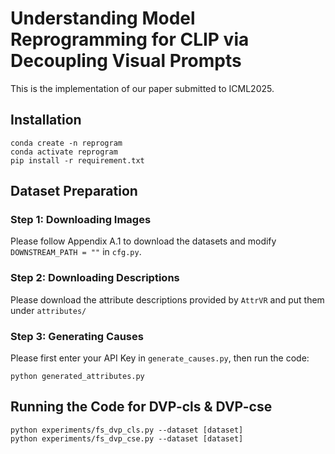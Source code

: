 # Understanding Model Reprogramming for CLIP via Decoupling Visual Prompts

This is the implementation of our paper submitted to ICML2025.

## Installation
    conda create -n reprogram
    conda activate reprogram
    pip install -r requirement.txt

## Dataset Preparation
### Step 1: Downloading Images
Please follow Appendix A.1 to download the datasets and modify `DOWNSTREAM_PATH = ""` in `cfg.py`.
### Step 2: Downloading Descriptions
Please download the attribute descriptions provided by `AttrVR` and put them under `attributes/`
### Step 3: Generating Causes
Please first enter your API Key in `generate_causes.py`, then run the code:
        
    python generated_attributes.py

## Running the Code for DVP-cls & DVP-cse

    python experiments/fs_dvp_cls.py --dataset [dataset]
	python experiments/fs_dvp_cse.py --dataset [dataset]

